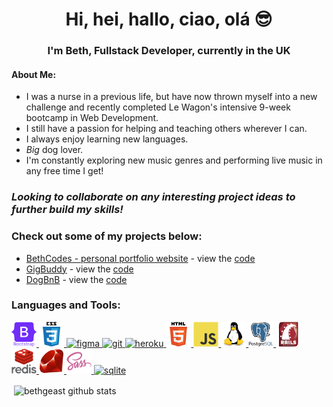 <h1 align="center"><strong>Hi, hei, hallo, ciao, olá 😎</strong></h1>
<h3 align="center">I'm Beth, Fullstack Developer, currently in the UK</h3>

<h4><strong>About Me:</strong></h4>
<ul>
  <li>I was a nurse in a previous life, but have now thrown myself into a new challenge and recently completed Le Wagon's intensive 9-week bootcamp in Web Development.</li>
  <li>I still have a passion for helping and teaching others wherever I can.</li>
  <li>I always enjoy learning new languages.</li>
  <li><em>Big</em> dog lover.</li>
  <li>I'm constantly exploring new music genres and performing live music in any free time I get!</li>
</ul>

<h3><em>Looking to collaborate on any interesting project ideas to further build my skills!</em></h3>

<h3>Check out some of my projects below:</h3>
<ul>
  <li><a href="https://www.beth-codes.online" target-"_blank">BethCodes - personal portfolio website</a> - view the <a href="https://github.com/BethGeast/beth-codes" target="_blank">code</a></li>
  <li><a href="https://www.gig-buddy.me" target="_blank">GigBuddy</a> - view the <a href="https://github.com/BethGeast/gig-buddy" target="_blank">code</a></li>
  <li><a href="https://dogbnb-32534be716ef.herokuapp.com" target="_blank">DogBnB</a> - view the <a href="https://github.com/BethGeast/DogBnB" target="_blank">code</a></li>
</ul>

<h3 align="left">Languages and Tools:</h3>
<p align="left"> <a href="https://getbootstrap.com" target="_blank" rel="noreferrer"> <img src="https://raw.githubusercontent.com/devicons/devicon/master/icons/bootstrap/bootstrap-plain-wordmark.svg" alt="bootstrap" width="40" height="40"/> </a> <a href="https://www.w3schools.com/css/" target="_blank" rel="noreferrer"> <img src="https://raw.githubusercontent.com/devicons/devicon/master/icons/css3/css3-original-wordmark.svg" alt="css3" width="40" height="40"/> </a> <a href="https://www.figma.com/" target="_blank" rel="noreferrer"> <img src="https://www.vectorlogo.zone/logos/figma/figma-icon.svg" alt="figma" width="40" height="40"/> </a> <a href="https://git-scm.com/" target="_blank" rel="noreferrer"> <img src="https://www.vectorlogo.zone/logos/git-scm/git-scm-icon.svg" alt="git" width="40" height="40"/> </a> <a href="https://heroku.com" target="_blank" rel="noreferrer"> <img src="https://www.vectorlogo.zone/logos/heroku/heroku-icon.svg" alt="heroku" width="40" height="40"/> </a> <a href="https://www.w3.org/html/" target="_blank" rel="noreferrer"> <img src="https://raw.githubusercontent.com/devicons/devicon/master/icons/html5/html5-original-wordmark.svg" alt="html5" width="40" height="40"/> </a> <a href="https://developer.mozilla.org/en-US/docs/Web/JavaScript" target="_blank" rel="noreferrer"> <img src="https://raw.githubusercontent.com/devicons/devicon/master/icons/javascript/javascript-original.svg" alt="javascript" width="40" height="40"/> </a> <a href="https://www.linux.org/" target="_blank" rel="noreferrer"> <img src="https://raw.githubusercontent.com/devicons/devicon/master/icons/linux/linux-original.svg" alt="linux" width="40" height="40"/> </a> <a href="https://www.postgresql.org" target="_blank" rel="noreferrer"> <img src="https://raw.githubusercontent.com/devicons/devicon/master/icons/postgresql/postgresql-original-wordmark.svg" alt="postgresql" width="40" height="40"/> </a> <a href="https://rubyonrails.org" target="_blank" rel="noreferrer"> <img src="https://raw.githubusercontent.com/devicons/devicon/master/icons/rails/rails-original-wordmark.svg" alt="rails" width="40" height="40"/> </a> <a href="https://redis.io" target="_blank" rel="noreferrer"> <img src="https://raw.githubusercontent.com/devicons/devicon/master/icons/redis/redis-original-wordmark.svg" alt="redis" width="40" height="40"/> </a> <a href="https://www.ruby-lang.org/en/" target="_blank" rel="noreferrer"> <img src="https://raw.githubusercontent.com/devicons/devicon/master/icons/ruby/ruby-original.svg" alt="ruby" width="40" height="40"/> </a> <a href="https://sass-lang.com" target="_blank" rel="noreferrer"> <img src="https://raw.githubusercontent.com/devicons/devicon/master/icons/sass/sass-original.svg" alt="sass" width="40" height="40"/> </a> <a href="https://www.sqlite.org/" target="_blank" rel="noreferrer"> <img src="https://www.vectorlogo.zone/logos/sqlite/sqlite-icon.svg" alt="sqlite" width="40" height="40"/> </a> </p>


<p>&nbsp;<img align="center" src="https://github-readme-stats.vercel.app/api?username=bethgeast&show_icons=true&locale=en" alt="bethgeast github stats" ></p>
